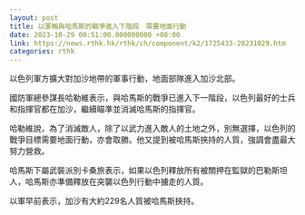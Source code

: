 ```yaml
---
layout: post
title: 以軍稱與哈馬斯的戰爭進入下階段　需要地面行動
date: 2023-10-29 00:51:00.000000000 +08:00
link: https://news.rthk.hk/rthk/ch/component/k2/1725433-20231029.htm
categories: rthk
---
```


以色列軍方擴大對加沙地帶的軍事行動，地面部隊進入加沙北部。

國防軍總參謀長哈勒維表示，與哈馬斯的戰爭已進入下一階段，以色列最好的士兵和指揮官都在加沙，繼續瞄準並消滅哈馬斯的指揮官。

哈勒維說，為了消滅敵人，除了以武力進入敵人的土地之外，別無選擇，以色列的戰爭目標需要地面行動，亦會取勝。他又提到被哈馬斯挾持的人質，強調會盡最大努力營救。

哈馬斯下屬武裝派別卡桑旅表示，如果以色列釋放所有被關押在監獄的巴勒斯坦人，哈馬斯亦準備釋放在突襲以色列行動中擄走的人質。

以軍早前表示，加沙有大約229名人質被哈馬斯挾持。
